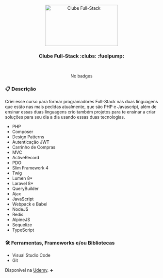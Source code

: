 <p align="center">
  <img src="https://img-c.udemycdn.com/course/240x135/3825724_1a3a_4.jpg" width="240" height="135" alt="Clube Full-Stack" />
</p>

<h3 align="center">
  Clube Full-Stack :clubs: :fuelpump:
</h3>

<br>

<div align="center">

No badges

</div>

### :clipboard: Descrição

Criei esse curso para formar programadores Full-Stack nas duas linguagens que estão nas mais pedidas atualmente, que são PHP e Javascript, além de ensinar essas duas linguagens crio também projetos para te ensinar a criar soluções para seu dia a dia usando essas duas tecnologias.

- PHP
- Composer
- Design Patterns
- Autenticação JWT
- Carrinho de Compras
- MVC
- ActiveRecord
- PDO
- Slim Framework 4
- Twig
- Lumen 8*
- Laravel 8*
- QueryBuilder
- Ajax
- JavaScript
- Webpack e Babel
- NodeJS
- Redis
- AlpineJS
- Sequelize
- TypeScript

### :hammer_and_wrench: Ferramentas, Frameworks e/ou Bibliotecas

- Visual Studio Code
- Git



Disponível na [Udemy](https://www.udemy.com/course/clube-fullstack/). :airplane: